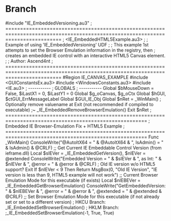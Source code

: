 # Branch
#include "IE_EmbeddedVersioning.au3" ; =============================================================================================================================== ; &lt;IE_EmbeddedHTML5Example.au3> ; ; Example of using 'IE_EmbeddedVersioning' UDF ; ; This example 1st attempts to set the Browser Emulation information in the registry, then ; creates an embedded IE control with an interactive HTML5 Canvas element. ; ; Author: Ascend4nt ; ===============================================================================================================================  #Region IE_CANVAS_EXAMPLE  #include &lt;GUIConstantsEx.au3> #include &lt;WindowsConstants.au3> #include &lt;IE.au3>  ; ----------- ; GLOBALS ; -----------  Global $bMouseDown = False, $iLastX1 = 0, $iLastY1 = 0 Global $g_oCanvas, $g_oCtx Global $hGUI, $ctGUI_ErrMessageLabel Global $GUI_IE_Obj   Global $nRet = _WinMain() ; Optionally remove valuename at Exit (not recommended if compiled to executable) ;~ _IE_EmbeddedRemoveBrowserEmulation() Exit $nRet  ; ====================================================================================================== ; Embedded IE Browser-Emulation Fix + HTML5 Example ; ======================================================================================================  Func _WinMain()     ConsoleWrite("@AutoItX64 = " &amp; @AutoItX64 &amp; ", IsAdmin() = " &amp; IsAdmin() &amp; @CRLF)      ;; Get Current IE Embeddable Control Version (from ieframe.dll)     Local $sIEVer = _IE_EmbeddedGetVersion(), $nIEVer = @extended     ConsoleWrite("Embedded Version = " &amp; $sIEVer &amp; ", as Int: " &amp; $nIEVer &amp; ", @error = " &amp; @error &amp; @CRLF)      ; Old IE version w/o HTML5 support? Exit     If $nIEVer &lt; 9 Then Return MsgBox(0, "Old IE Version", "IE version is less than 9, HTML5 example will not work")      ;; Current Browser Emulation Mode for this executable (if exists)     Local $nIEBEVer = _IE_EmbeddedGetBrowserEmulation()     ConsoleWrite("GetEmbeddedVersion: " &amp; $nIEBEVer &amp; ", @error = " &amp; @error &amp; ", @extended = " &amp; @extended &amp; @CRLF)      ;; Set Browser Emulation Mode for this executable (if not already set or set to a different version)     ; HKCU Branch:     _IE_EmbeddedSetBrowserEmulation()     ; HKLM Branch:     ;_IE_EmbeddedSetBrowserEmulation(-1, True, True)
